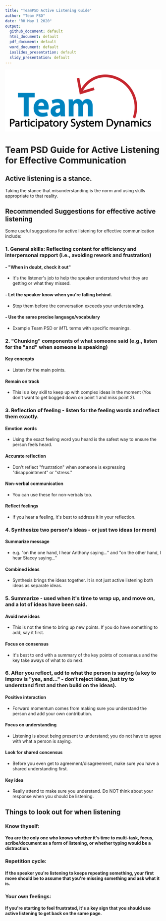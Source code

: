 ```yaml
---
title: "TeamPSD Active Listening Guide"
author: "Team PSD"
date: "RH May 1 2020"
output: 
  github_document: default
  html_document: default
  pdf_document: default
  word_document: default
  ioslides_presentation: default
  slidy_presentation: default
---
```


<img src = "https://github.com/lzim/teampsd/blob/teampsd_style/teampsd_logo/team_psd_logo_sm.png"
     height = "200" width = "600">  
     
# Team PSD Guide for Active Listening for Effective Communication


## Active listening is a stance. 
Taking the stance that misunderstanding is the norm and using skills appropriate to that reality.

## Recommended Suggestions for effective active listening
Some useful suggestions for active listening for effective communication include:

### 1. General skills: Reflecting content for efficiency and interpersonal rapport (i.e., avoiding rework and frustration)
#### - "When in doubt, check it out" 
- It's the listener's job to help the speaker understand what they are getting or what they missed.
#### - Let the speaker know when you're falling behind. 
- Stop them before the conversation exceeds your understanding.
#### - Use the same precise language/vocabulary
- Example Team PSD or _MTL_ terms with specific meanings.

### 2. "Chunking" components of what someone said (e.g., listen for the "and" when someone is speaking)
#### Key concepts 
- Listen for the main points.
#### Remain on track
- This is a key skill to keep up with complex ideas in the moment (You don't want to get bogged down on point 1 and miss point 2).

### 3. Reflection of feeling - listen for the feeling words and reflect them exactly. 
#### Emotion words
- Using the exact feeling word you heard is the safest way to ensure the person feels heard. 
#### Accurate reflection
- Don't reflect "frustration" when someone is expressing "disappointment" or "stress."
#### Non-verbal communication
- You can use these for non-verbals too.
#### Reflect feelings
- If you hear a feeling, it's best to address it in your reflection.

### 4. Synthesize two person's ideas - or just two ideas (or more)
#### Summarize message
- e.g. "on the one hand, I hear Anthony saying..." and "on the other hand, I hear Stacey saying..."
#### Combined ideas
- Synthesis brings the ideas together. It is not just active listening both ideas as separate ideas.

### 5. Summarize - used when it's time to wrap up, and move on, and a lot of ideas have been said.
#### Avoid new ideas
- This is not the time to bring up new points. If you do have something to add, say it first.
#### Focus on consensus
- It's best to end with a summary of the key points of consensus and the key take aways of what to do next.

### 6. After you reflect, add to what the person is saying (a key to improv is "yes, and..." - don't reject ideas, just try to understand first and then build on the ideas).
#### Positive interaction
- Forward momentum comes from making sure you understand the person and add your own contribution.
#### Focus on understanding
- Listening is about being present to understand; you do not have to agree with what a person is saying.
#### Look for shared concensus
- Before you even get to agreement/disagreement, make sure you have a shared understanding first.
#### Key idea
- Really attend to make sure you understand. Do NOT think about your response when you should be listening.

## Things to look out for when listening
### Know thyself:
#### You are the only one who knows whether it's time to multi-task, focus, scribe/document as a form of listening, or whether typing would be a distraction.
### Repetition cycle: 
#### If the speaker you're listening to keeps repeating something, your first move should be to assume that you're missing something and ask what it is.
### Your own feelings:
#### If you're starting to feel frustrated, it's a key sign that you should use active listening to get back on the same page.
